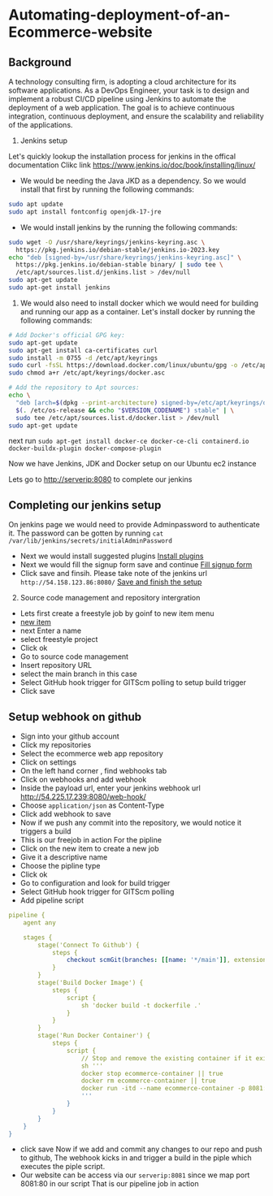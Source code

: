 # Automating-deployment-of-an-Ecommerce-website

## Background

A technology consulting firm, is adopting a cloud architecture for its software applications. As a DevOps Engineer, your task is to design and implement a robust CI/CD pipeline using Jenkins to automate the deployment of a web application. The goal is to achieve continuous integration, continuous deployment, and ensure the scalability and reliability of the applications.

1. Jenkins setup

Let's quickly lookup the installation process for jenkins in the offical documentation
Clikc link <https://www.jenkins.io/doc/book/installing/linux/>

- We would be needing the Java JKD as a dependency. So we would install that first by running the following commands:

```bash
sudo apt update
sudo apt install fontconfig openjdk-17-jre
```

- We would install jenkins by the running the following commands:

```bash
sudo wget -O /usr/share/keyrings/jenkins-keyring.asc \
  https://pkg.jenkins.io/debian-stable/jenkins.io-2023.key
echo "deb [signed-by=/usr/share/keyrings/jenkins-keyring.asc]" \
  https://pkg.jenkins.io/debian-stable binary/ | sudo tee \
  /etc/apt/sources.list.d/jenkins.list > /dev/null
sudo apt-get update
sudo apt-get install jenkins
```

1. We would also need to install docker which we would need for building and running our app as a container. Let's install docker by running the following commands:

```bash
# Add Docker's official GPG key:
sudo apt-get update
sudo apt-get install ca-certificates curl
sudo install -m 0755 -d /etc/apt/keyrings
sudo curl -fsSL https://download.docker.com/linux/ubuntu/gpg -o /etc/apt/keyrings/docker.asc
sudo chmod a+r /etc/apt/keyrings/docker.asc

# Add the repository to Apt sources:
echo \
  "deb [arch=$(dpkg --print-architecture) signed-by=/etc/apt/keyrings/docker.asc] https://download.docker.com/linux/ubuntu \
  $(. /etc/os-release && echo "$VERSION_CODENAME") stable" | \
  sudo tee /etc/apt/sources.list.d/docker.list > /dev/null
sudo apt-get update
```

next run
`sudo apt-get install docker-ce docker-ce-cli containerd.io docker-buildx-plugin docker-compose-plugin`

Now we have Jenkins, JDK and Docker setup on our Ubuntu ec2 instance

Lets go to <http://serverip:8080> to complete our jenkins

## Completing our jenkins setup

On jenkins page we would need to provide Adminpassword to authenticate it. The password can be gotten by running `cat  /var/lib/jenkins/secrets/initialAdminPassword`

- Next we would install suggested plugins
[Install plugins](/images/Install-plugins.png)
- Next we would fill the signup form save and continue
[Fill signup form](/images/Signup.png)
- Click save and finsih. Please take note of the jenkins url `http://54.158.123.86:8080/`
[Save and finish the setup](/images/save_finish.png)

2. Source code management and repository intergration

- Lets first create a freestyle job by goinf to new item menu
- [new item](/images/new_item.png)
- next Enter a name
- select freestyle project
- Click ok
- Go to source code management
- Insert repository URL
- select the main branch in this case
- Select GitHub hook trigger for GITScm polling to setup build trigger
- Click save

## Setup webhook on github

- Sign into your github account
- Click my repositories
- Select the ecommerce web app repository
- Click on settings
- On the left hand corner , find webhooks tab
- Click on webhooks and add webhook
- Inside the payload url, enter your jenkins webhook url <http://54.225.17.239:8080/web-hook/>
- Choose `application/json` as Content-Type
- Click add webhook to save
- Now if we push any commit into the repository, we would notice it triggers a build
- This is our freejob in action
For the pipline
- Click on the new item to create a new job
- Give it a descriptive name
- Choose the pipline type
- Click ok
- Go to configuration and look for build trigger
- Select GitHub hook trigger for GITScm polling
- Add pipeline script

```yaml
pipeline {
    agent any

    stages {
        stage('Connect To Github') {
            steps {
                checkout scmGit(branches: [[name: '*/main']], extensions: [], userRemoteConfigs: [[url: 'https://github.com/kelomo2502/Automating-deployment-of-an-Ecommerce-website.git']])
            }
        }
        stage('Build Docker Image') {
            steps {
                script {
                    sh 'docker build -t dockerfile .'
                }
            }
        }
        stage('Run Docker Container') {
            steps {
                script {
                    // Stop and remove the existing container if it exists
                    sh '''
                    docker stop ecommerce-container || true
                    docker rm ecommerce-container || true
                    docker run -itd --name ecommerce-container -p 8081:80 dockerfile
                    '''
                }
            }
        }
    }
}

```

- click save
Now if we add and commit any changes to our repo and push to github, The webhook kicks in and trigger a build in the piple which executes the piple script.
- Our website can be access via our `serverip:8081` since we map port 8081:80 in our script
That is our pipeline job in action
